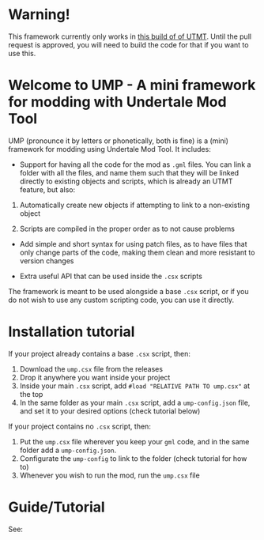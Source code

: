 # Warning!

This framework currently only works in [this build of of UTMT](https://github.com/krzys-h/UndertaleModTool/pull/1504). Until the pull request is approved, you will need
to build the code for that if you want to use this.

# Welcome to UMP - A mini framework for modding with Undertale Mod Tool

UMP (pronounce it by letters or phonetically, both is fine) is a (mini) framework for modding using Undertale Mod Tool. It includes:

* Support for having all the code for the mod as `.gml` files. You can link a folder with all the files, and name them such that they will be linked directly to
existing objects and scripts, which is already an UTMT feature, but also:

1. Automatically create new objects if attempting to link to a non-existing object

2. Scripts are compiled in the proper order as to not cause problems

* Add simple and short syntax for using patch files, as to have files that only change parts of the code, making them clean and more resistant to version changes

* Extra useful API that can be used inside the `.csx` scripts

The framework is meant to be used alongside a base `.csx` script, or if you do not wish to use any custom scripting code, you can use it directly.

# Installation tutorial

If your project already contains a base `.csx` script, then:

1. Download the `ump.csx` file from the releases
2. Drop it anywhere you want inside your project
3. Inside your main `.csx` script, add `#load "RELATIVE PATH TO ump.csx"` at the top
4. In the same folder as your main `.csx` script, add a `ump-config.json` file, and set it to your desired options (check tutorial below)

If your project contains no `.csx` script, then:
1. Put the `ump.csx` file wherever you keep your `gml` code, and in the same folder add a `ump-config.json`.
2. Configurate the `ump-config` to link to the folder (check tutorial for how to)
3. Whenever you wish to run the mod, run the `ump.csx` file

# Guide/Tutorial

See:
